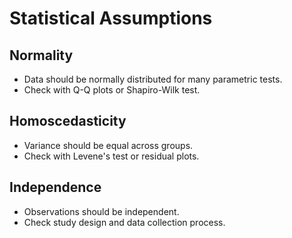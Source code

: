 # Statistical Assumptions

## Normality
- Data should be normally distributed for many parametric tests.
- Check with Q-Q plots or Shapiro-Wilk test.

## Homoscedasticity
- Variance should be equal across groups.
- Check with Levene's test or residual plots.

## Independence
- Observations should be independent.
- Check study design and data collection process. 